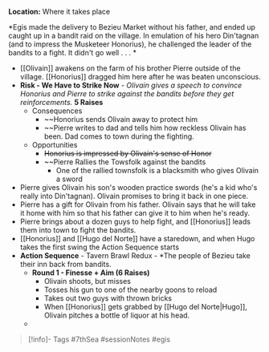 **Location:** Where it takes place

*Egis made the delivery to Bezieu Market without his father, and ended up caught up in a bandit raid on the village.  In emulation of his hero Din'tagnan (and to impress the Musketeer Honorius), he challenged the leader of the bandits to a fight.  It didn't go well . . . *

- [[Olivain]] awakens on the farm of his brother Pierre outside of the village.  [[Honorius]] dragged him here after he was beaten unconscious.
- **Risk - We Have to Strike Now** - *Olivain gives a speech to convince Honorius and Pierre to strike against the bandits before they get reinforcements.*  **5 Raises**
	- Consequences
		- ~~Honorius sends Olivain away to protect him
		- ~~Pierre writes to dad and tells him how reckless Olivain has been.  Dad comes to town during the fighting.
	- Opportunities
		- ~~Honorius is impressed by Olivain's sense of Honor~~
		- ~~Pierre Rallies the Towsfolk against the bandits
			- One of the rallied townsfolk is a blacksmith who gives Olivain a sword
- Pierre gives Olivain his son's wooden practice swords (he's a kid who's really into Din'tagnan).  Olivain promises to bring it back in one piece.
- Pierre has a gift for Olivain from his father.  Olivain says that he will take it home with him so that his father can give it to him when he's ready.
- Pierre brings about a dozen guys to help fight, and [[Honorius]] leads them into town to fight the bandits.
- [[Honorius]] and [[Hugo del Norte]] have a staredown, and when Hugo takes the first swing the Action Sequence starts
- **Action Sequence** - Tavern Brawl Redux - *The people of Bezieu take their inn back from bandits.
	- **Round 1 - Finesse + Aim (6 Raises)**
		- Olivain shoots, but misses
		- Tosses his gun to one of the nearby goons to reload
		- Takes out two guys with thrown bricks
		- When [[Honorius]] gets grabbed by [[Hugo del Norte|Hugo]], Olivain pitches a bottle of liquor at his head.
	- 
> [!info]- Tags
> #7thSea #sessionNotes #egis 

